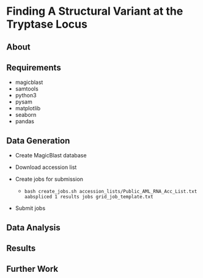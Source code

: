 # Finding A Structural Variant at the Tryptase Locus

## About

## Requirements

* magicblast
* samtools
* python3
* pysam
* matplotlib
* seaborn
* pandas


## Data Generation

* Create MagicBlast database

* Download accession list

* Create jobs for submission

  * ```bash create_jobs.sh accession_lists/Public_AML_RNA_Acc_List.txt aabspliced 1 results jobs grid_job_template.txt```

* Submit jobs

## Data Analysis


## Results

## Further Work
